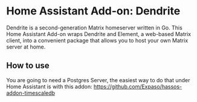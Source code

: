 # Home Assistant Add-on: Dendrite

Dendrite is a second-generation Matrix homeserver written in Go. This Home Assistant Add-on wraps Dendrite and Element, a web-based Matrix client, into a convenient package that allows you to host your own Matrix server at home.

## How to use

You are going to need a Postgres Server, the easiest way to do that under Home Assistant is with this addon: https://github.com/Expaso/hassos-addon-timescaledb
